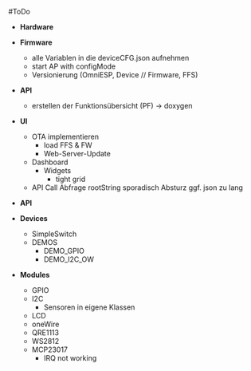 #ToDo

- **Hardware**

- **Firmware**
  - alle Variablen in die deviceCFG.json aufnehmen
  - start AP with configMode
  - Versionierung (OmniESP, Device // Firmware, FFS)

- **API**
  - erstellen der Funktionsübersicht (PF) -> doxygen

- **UI**
  - OTA implementieren
    - load FFS & FW
    - Web-Server-Update
  - Dashboard
    - Widgets
      - tight grid  
  - API Call Abfrage rootString sporadisch Absturz ggf. json zu lang

- **API**

- **Devices**
  - SimpleSwitch
  - DEMOS
    - DEMO_GPIO
    - DEMO_I2C_OW

- **Modules**
  - GPIO
  - I2C
    - Sensoren in eigene Klassen
  - LCD
  - oneWire
  - QRE1113
  - WS2812
  - MCP23017
    - IRQ not working
